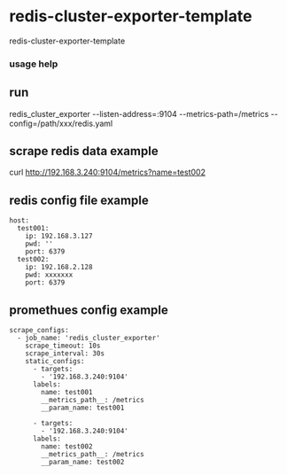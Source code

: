 # redis-cluster-exporter-template
redis-cluster-exporter-template
### usage help

## run 
redis_cluster_exporter --listen-address=:9104 --metrics-path=/metrics --config=/path/xxx/redis.yaml

## scrape redis data example
curl http://192.168.3.240:9104/metrics?name=test002

## redis config file example
```
host:
  test001:
    ip: 192.168.3.127
    pwd: ''
    port: 6379
  test002:
    ip: 192.168.2.128
    pwd: xxxxxxx
    port: 6379
```

## promethues config example
```
scrape_configs:
  - job_name: 'redis_cluster_exporter'
    scrape_timeout: 10s
    scrape_interval: 30s
    static_configs:
      - targets:
        - '192.168.3.240:9104'
      labels:
        name: test001
        __metrics_path__: /metrics
        __param_name: test001

      - targets: 
        - '192.168.3.240:9104'
      labels:
        name: test002
        __metrics_path__: /metrics
        __param_name: test002
```
